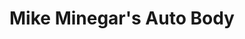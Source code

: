 ---
title: "Mike Minegar's Auto Body"
url: /garden-city/mike-minegars-auto-body/
shop: car repair
---